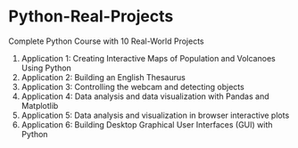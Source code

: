 # Python-Real-Projects
Complete Python Course with 10 Real-World Projects
1. Application 1: Creating Interactive Maps of Population and Volcanoes Using Python
2. Application 2: Building an English Thesaurus
3. Application 3: Controlling the webcam and detecting objects
4. Application 4: Data analysis and data visualization with Pandas and Matplotlib
5. Application 5: Data analysis and visualization in browser interactive plots
6. Application 6: Building Desktop Graphical User Interfaces (GUI) with Python







